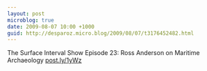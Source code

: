 ```yaml
---
layout: post
microblog: true
date: 2009-08-07 10:00 +1000
guid: http://desparoz.micro.blog/2009/08/07/t3176452482.html
---
```

The Surface Interval Show Episode 23: Ross Anderson on Maritime 	Archaeology [post.ly/1yWz](http://post.ly/1yWz)
